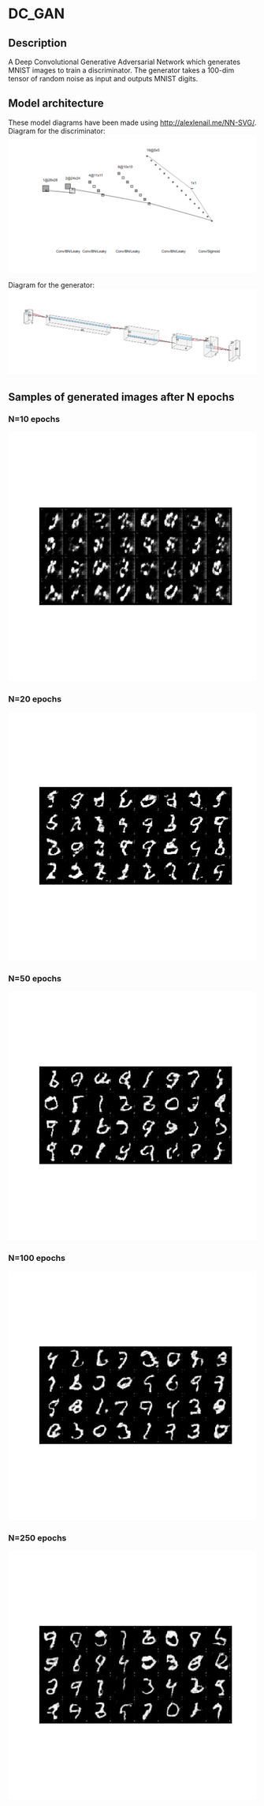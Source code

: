 # DC_GAN
## Description
A Deep Convolutional Generative Adversarial Network which generates MNIST images to train a discriminator. The generator takes a 100-dim tensor of random noise as input and outputs MNIST digits.

## Model architecture
These model diagrams have been made using http://alexlenail.me/NN-SVG/. Diagram for the discriminator:
![Discriminator](https://raw.githubusercontent.com/paulbmiller/DC_GAN/master/github/Discriminator.PNG)

Diagram for the generator:
![Generator](https://raw.githubusercontent.com/paulbmiller/DC_GAN/master/github/Generator.PNG)

## Samples of generated images after N epochs
### N=10 epochs
![batch of 32 images after 10 epochs](https://raw.githubusercontent.com/paulbmiller/DC_GAN/master/results/250_epochs/112089633_10.png)
### N=20 epochs
![batch of 32 images after 20 epochs](https://raw.githubusercontent.com/paulbmiller/DC_GAN/master/results/250_epochs/356870242_20.png)
### N=50 epochs
![batch of 32 images after 50 epochs](https://raw.githubusercontent.com/paulbmiller/DC_GAN/master/results/250_epochs/380560714_50.png)
### N=100 epochs
![batch of 32 images after 100 epochs](https://raw.githubusercontent.com/paulbmiller/DC_GAN/master/results/250_epochs/368795332_100.png)
### N=250 epochs
![batch of 32 images after 250 epochs](https://raw.githubusercontent.com/paulbmiller/DC_GAN/master/results/250_epochs/327074246_250.png)